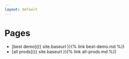 ```yaml
---
layout: default
---
```

# Pages

* [best demo]({{ site.baseurl }}{% link best-demo.md %})
* [all prods]({{ site.baseurl }}{% link all-prods.md %})

